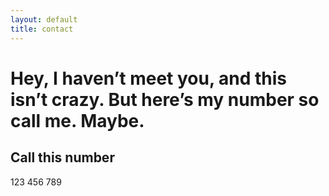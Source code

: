 ```yaml
---
layout: default
title: contact
---
```


# Hey, I haven’t meet you, and this isn’t crazy. But here’s my number so call me. Maybe.

## Call this number 

123 456 789 

